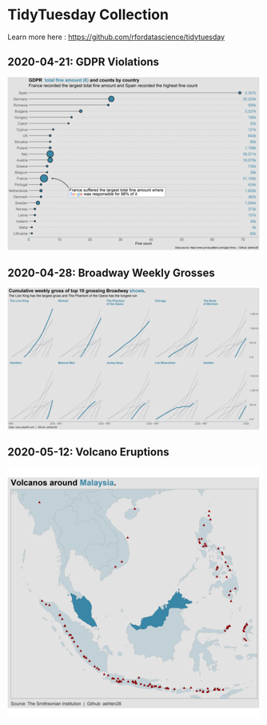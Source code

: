 # TidyTuesday Collection

Learn more here : https://github.com/rfordatascience/tidytuesday

## 2020-04-21: GDPR Violations

![Alt text](2020-04-21/gdpr_plot.png?raw=true "gdbr") 

## 2020-04-28: Broadway Weekly Grosses

![Alt text](2020-04-28/broadway_plot.png?raw=true "broadway") 

## 2020-05-12: Volcano Eruptions

![Alt text](2020-05-12/volcano_plot.png?raw=true "volcano") 
